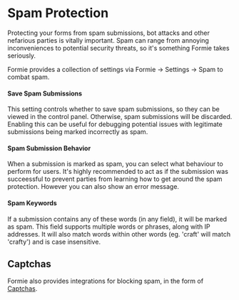 # Spam Protection
Protecting your forms from spam submissions, bot attacks and other nefarious parties is vitally important. Spam can range from annoying inconveniences to potential security threats, so it's something Formie takes seriously.

Formie provides a collection of settings via Formie → Settings → Spam to combat spam.

#### Save Spam Submissions
This setting controls whether to save spam submissions, so they can be viewed in the control panel. Otherwise, spam submissions will be discarded. Enabling this can be useful for debugging potential issues with legitimate submissions being marked incorrectly as spam.

#### Spam Submission Behavior
When a submission is marked as spam, you can select what behaviour to perform for users. It's highly recommended to act as if the submission was succeessful to prevent parties from learning how to get around the spam protection. However you can also show an error message.

#### Spam Keywords
If a submission contains any of these words (in any field), it will be marked as spam. This field supports multiple words or phrases, along with IP addresses. It will also match words within other words (eg. 'craft' will match 'crafty') and is case insensitive.

## Captchas
Formie also provides integrations for blocking spam, in the form of [Captchas](docs:integrations/captchas).
